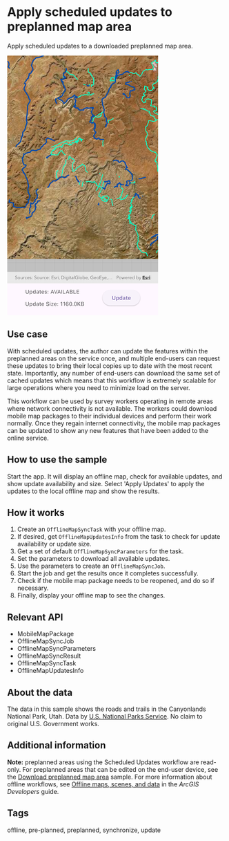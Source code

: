 # Apply scheduled updates to preplanned map area

Apply scheduled updates to a downloaded preplanned map area.

![Image of apply scheduled updates to preplanned map area](apply_scheduled_updates_to_preplanned_map_area.png)

## Use case

With scheduled updates, the author can update the features within the preplanned areas on the service once, and multiple end-users can request these updates to bring their local copies up to date with the most recent state. Importantly, any number of end-users can download the same set of cached updates which means that this workflow is extremely scalable for large operations where you need to minimize load on the server.

This workflow can be used by survey workers operating in remote areas where network connectivity is not available. The workers could download mobile map packages to their individual devices and perform their work normally. Once they regain internet connectivity, the mobile map packages can be updated to show any new features that have been added to the online service.

## How to use the sample

Start the app. It will display an offline map, check for available updates, and show update availability and size. Select 'Apply Updates' to apply the updates to the local offline map and show the results.

## How it works

1. Create an `OfflineMapSyncTask` with your offline map.
2. If desired, get `OfflineMapUpdatesInfo` from the task to check for update availability or update size.
3. Get a set of default `OfflineMapSyncParameters` for the task.
4. Set the parameters to download all available updates.
5. Use the parameters to create an `OfflineMapSyncJob`.
6. Start the job and get the results once it completes successfully.
7. Check if the mobile map package needs to be reopened, and do so if necessary.
8. Finally, display your offline map to see the changes.

## Relevant API

* MobileMapPackage
* OfflineMapSyncJob
* OfflineMapSyncParameters
* OfflineMapSyncResult
* OfflineMapSyncTask
* OfflineMapUpdatesInfo

## About the data

The data in this sample shows the roads and trails in the Canyonlands National Park, Utah. Data by [U.S. National Parks Service](https://public-nps.opendata.arcgis.com/). No claim to original U.S. Government works.

## Additional information

**Note:** preplanned areas using the Scheduled Updates workflow are read-only. For preplanned areas that can be edited on the end-user device, see the [Download preplanned map area](https://developers.arcgis.com/net/android/sample-code/download-preplanned-map-area/) sample. For more information about offline workflows, see [Offline maps, scenes, and data](https://developers.arcgis.com/documentation/mapping-apis-and-location-services/offline/) in the *ArcGIS Developers* guide.

## Tags

offline, pre-planned, preplanned, synchronize, update
